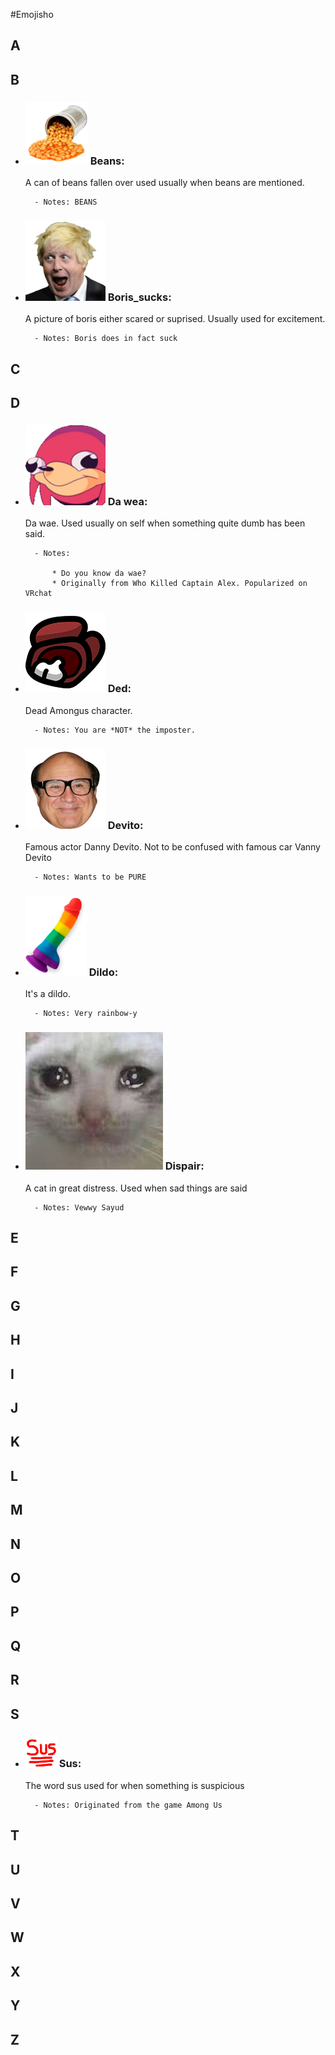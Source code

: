 #Emojisho

## A

## B

* ### <img src="/Emojis/beans.png" alt="beans" width="100"/>  Beans:
	
	A can of beans fallen over used usually when beans are mentioned.
		
		- Notes: BEANS

* ### ![Boris Sucks](/Emojis/boris_sucks.png)  Boris_sucks:
	
	A picture of boris either scared or suprised. Usually used for excitement.
		
		- Notes: Boris does in fact suck

## C

## D

* ### ![da wae](/Emojis/da_wae.png)  Da wea:
	
	Da wae. Used usually on self when something quite dumb has been said.
		
		- Notes: 

			* Do you know da wae? 
			* Originally from Who Killed Captain Alex. Popularized on VRchat

* ### ![ded](/Emojis/ded.png)  Ded:
	
	Dead Amongus character.
		
		- Notes: You are *NOT* the imposter.

* ### ![devito](/Emojis/devito.png)  Devito:
	
	Famous actor Danny Devito. Not to be confused with famous car Vanny Devito
		
		- Notes: Wants to be PURE

* ### ![dildo](/Emojis/dildo.png)  Dildo:
	
	It's a dildo.
		
		- Notes: Very rainbow-y

* ### ![dispair](/Emojis/dispair.jpg)  Dispair:
	
	A cat in great distress. Used when sad things are said
		
		- Notes: Vewwy Sayud

## E

## F

## G

## H

## I

## J

## K

## L

## M

## N

## O

## P

## Q

## R

## S

* ### ![sus](/Emojis/sus.png)  Sus:
	
	The word sus used for when something is suspicious
		
		- Notes: Originated from the game Among Us


## T

## U

## V

## W

## X

## Y

## Z

